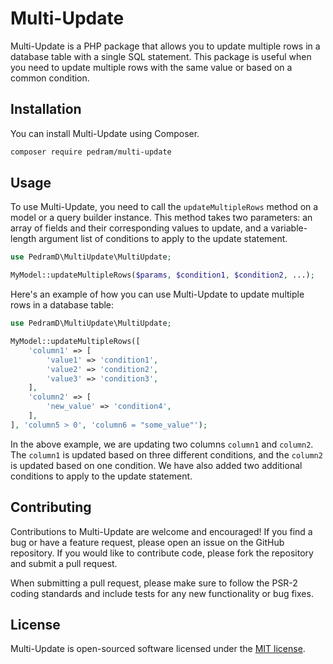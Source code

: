 # Multi-Update

Multi-Update is a PHP package that allows you to update multiple rows in a database table with a single SQL statement. This package is useful when you need to update multiple rows with the same value or based on a common condition.

## Installation

You can install Multi-Update using Composer. 

```bash
composer require pedram/multi-update
```

## Usage

To use Multi-Update, you need to call the `updateMultipleRows` method on a model or a query builder instance. This method takes two parameters: an array of fields and their corresponding values to update, and a variable-length argument list of conditions to apply to the update statement.

```php
use PedramD\MultiUpdate\MultiUpdate;

MyModel::updateMultipleRows($params, $condition1, $condition2, ...);
```

Here's an example of how you can use Multi-Update to update multiple rows in a database table:

```php
use PedramD\MultiUpdate\MultiUpdate;

MyModel::updateMultipleRows([
    'column1' => [
        'value1' => 'condition1',
        'value2' => 'condition2',
        'value3' => 'condition3',
    ],
    'column2' => [
        'new_value' => 'condition4',
    ],
], 'column5 > 0', 'column6 = "some_value"');
```

In the above example, we are updating two columns `column1` and `column2`. The `column1` is updated based on three different conditions, and the `column2` is updated based on one condition. We have also added two additional conditions to apply to the update statement.

## Contributing

Contributions to Multi-Update are welcome and encouraged! If you find a bug or have a feature request, please open an issue on the GitHub repository. If you would like to contribute code, please fork the repository and submit a pull request.

When submitting a pull request, please make sure to follow the PSR-2 coding standards and include tests for any new functionality or bug fixes.

## License

Multi-Update is open-sourced software licensed under the [MIT license](https://opensource.org/licenses/MIT).
